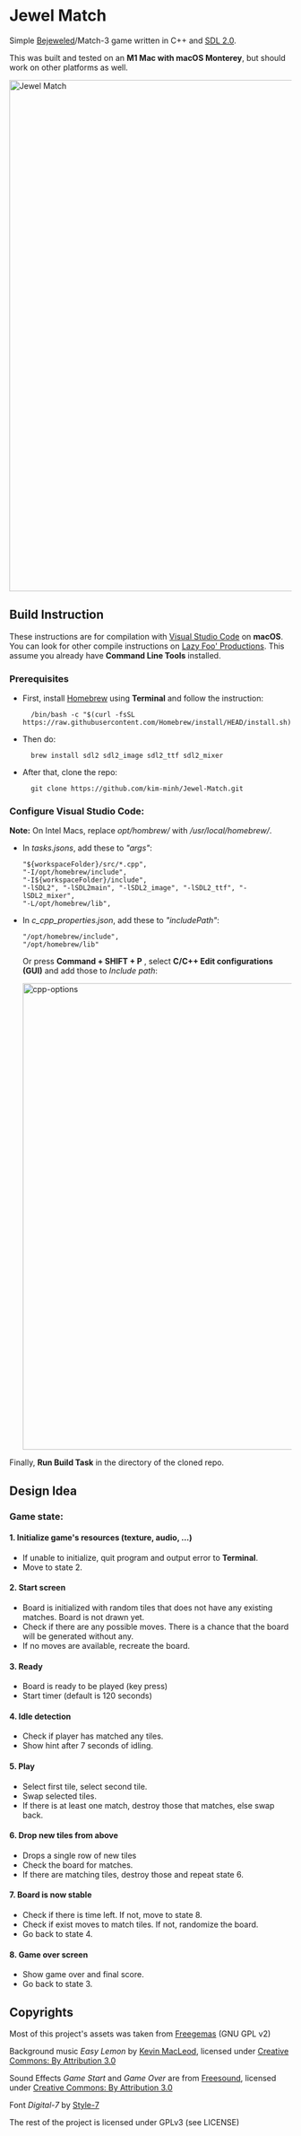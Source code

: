 # Jewel Match
Simple [Bejeweled](http://en.wikipedia.org/wiki/Bejeweled)/Match-3 game written in C++ and [SDL 2.0](http://www.libsdl.org). 

This was built and tested on an **M1 Mac with macOS Monterey**, but should work on other platforms as well.

<img width="912" alt="Jewel Match" src="https://user-images.githubusercontent.com/100175752/162377547-785401ae-42c5-4781-8e48-de26e9242277.png">

## Build Instruction

These instructions are for compilation with [Visual Studio Code](https://code.visualstudio.com/) on **macOS**. You can look for other compile instructions on [Lazy Foo' Productions](https://lazyfoo.net/tutorials/SDL/01_hello_SDL/index.php). This assume you already have **Command Line Tools** installed.

### Prerequisites

- First, install [Homebrew](https://brew.sh) using **Terminal** and follow the instruction:

    	/bin/bash -c "$(curl -fsSL https://raw.githubusercontent.com/Homebrew/install/HEAD/install.sh)"
    
- Then do:
	
    	brew install sdl2 sdl2_image sdl2_ttf sdl2_mixer
    
- After that, clone the repo:

    	git clone https://github.com/kim-minh/Jewel-Match.git
    
### Configure Visual Studio Code: 

**Note:** On Intel Macs, replace *opt/hombrew/* with */usr/local/homebrew/*.

- In *tasks.jsons*, add these to *"args"*:

      "${workspaceFolder}/src/*.cpp",
      "-I/opt/homebrew/include",
      "-I${workspaceFolder}/include",
      "-lSDL2", "-lSDL2main", "-lSDL2_image", "-lSDL2_ttf", "-lSDL2_mixer",
      "-L/opt/homebrew/lib",
      
- In *c_cpp_properties.json*, add these to *"includePath"*:

      "/opt/homebrew/include",
      "/opt/homebrew/lib"
      
  Or press **Command + SHIFT + P** , select **C/C++ Edit configurations (GUI)** and add those to *Include path*: 
  
	<img width="832" alt="cpp-options" src="https://user-images.githubusercontent.com/100175752/162561515-d98a2720-bd93-47ee-9d40-eeefa42a8b1f.png">

Finally, **Run Build Task** in the directory of the cloned repo.      
      
## Design Idea

### Game state:

#### 1. Initialize game's resources (texture, audio, ...)
- If unable to initialize, quit program and output error to **Terminal**.
-  Move to state 2.
#### 2. Start screen
  - Board is initialized with random tiles that does not have any existing matches. Board is not drawn yet.
  - Check if there are any possible moves. There is a chance that the board will be generated without any.
  - If no moves are available, recreate the board.
#### 3. Ready
  - Board is ready to be played (key press)
  - Start timer (default is 120 seconds)
#### 4. Idle detection
  - Check if player has matched any tiles.
  - Show hint after 7 seconds of idling.
#### 5. Play
  - Select first tile, select second tile.
  - Swap selected tiles. 
  - If there is at least one match, destroy those that matches, else swap back.
#### 6. Drop new tiles from above
  - Drops a single row of new tiles
  - Check the board for matches.
  - If there are matching tiles, destroy those and repeat state 6.
#### 7. Board is now stable
  - Check if there is time left. If not, move to state 8.
  - Check if exist moves to match tiles. If not, randomize the board.
  - Go back to state 4.
#### 8. Game over screen
  - Show game over and final score.
  - Go back to state 3.
      
## Copyrights

Most of this project's assets was taken from [Freegemas](https://github.com/JoseTomasTocino/freegemas/) (GNU GPL v2)   

Background music *Easy Lemon* by [Kevin MacLeod](https://incompetech.com/music/royalty-free/index.html?isrc=USUAN1200076), licensed under [Creative Commons: By Attribution 3.0](https://creativecommons.org/licenses/by/3.0/)

Sound Effects *Game Start* and *Game Over* are from [Freesound](https://freesound.org/), licensed under [Creative Commons: By Attribution 3.0](https://creativecommons.org/licenses/by/3.0/)  

Font *Digital-7* by [Style-7](http://www.styleseven.com/php/get_product.php?product=Digital-7)

The rest of the project is licensed under GPLv3 (see LICENSE)
